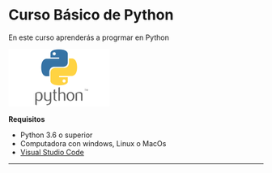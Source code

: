 # Curso Básico de Python

En este curso aprenderás a progrmar en Python

![imagenes\Python-Symbol p.png](https://github.com/ChrisRoCau/Curso-b-sico-python/blob/main/imagenes/Python-Symbol%20p.png)


**Requisitos**
- Python 3.6 o superior
- Computadora con windows, Linux o MacOs
- [Visual Studio Code](https://code.visualstudio.com/download)
---------------------------------------------------------------------
